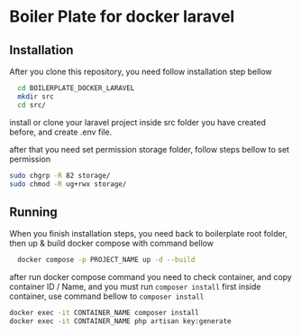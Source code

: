 
# Boiler Plate for docker laravel


## Installation

After you clone this repository, you need follow installation step bellow

```bash
  cd BOILERPLATE_DOCKER_LARAVEL
  mkdir src
  cd src/
```

install or clone your laravel project inside src folder you have created before, and create .env file.

after that you need set permission storage folder, follow steps bellow to set permission

```bash
sudo chgrp -R 82 storage/
sudo chmod -R ug+rwx storage/
```
## Running
When you finish installation steps, you need back to boilerplate root folder, then up & build docker compose with command bellow

```bash
  docker compose -p PROJECT_NAME up -d --build
```

after run docker compose command you need to check container, and copy container ID / Name, and you must run `composer install` first inside container, use command bellow to `composer install`

```bash
docker exec -it CONTAINER_NAME composer install
docker exec -it CONTAINER_NAME php artisan key:generate
```
